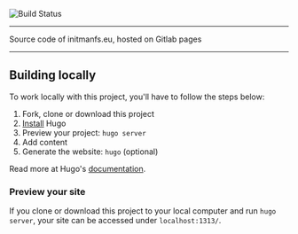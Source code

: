 ![Build Status](https://gitlab.com/initmanfs/initmanfs.gitlab.io/badges/master/build.svg)

---

Source code of initmanfs.eu, hosted on Gitlab pages

---

## Building locally

To work locally with this project, you'll have to follow the steps below:

1. Fork, clone or download this project
2. [Install][] Hugo
3. Preview your project: `hugo server`
4. Add content
5. Generate the website: `hugo` (optional)

Read more at Hugo's [documentation][].

### Preview your site

If you clone or download this project to your local computer and run `hugo server`,
your site can be accessed under `localhost:1313/`.

[install]: https://gohugo.io/overview/installing/
[documentation]: https://gohugo.io/overview/introduction/

